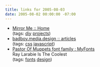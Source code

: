 ```yaml
---
title: links for 2005-08-03
date: 2005-08-02 00:00:00 -07:00
---
```


<ul class="delicious">
	<li>
		<div class="delicious-link"><a href="http://www.mirrorme.org/">Mirror Me :: Home</a></div>
		<div class="delicious-tags">(tags: <a href="http://del.icio.us/torrez/diy">diy</a> <a href="http://del.icio.us/torrez/projects">projects</a>)</div>
	</li>
	<li>
		<div class="delicious-link"><a href="http://www.badboy.ro/articles/2005-07-23/index.php">badboy.media.design :: articles</a></div>
		<div class="delicious-tags">(tags: <a href="http://del.icio.us/torrez/css">css</a> <a href="http://del.icio.us/torrez/javascript">javascript</a>)</div>
	</li>
	<li>
		<div class="delicious-link"><a href="http://www.myfonts.com/fonts/larabie/pastor-of-muppets/">Pastor Of Muppets font family : MyFonts</a></div>
		<div class="delicious-extended">Ray Larabie Is The Coolest</div>
		<div class="delicious-tags">(tags: <a href="http://del.icio.us/torrez/fonts">fonts</a> <a href="http://del.icio.us/torrez/design">design</a>)</div>
	</li>
</ul>
